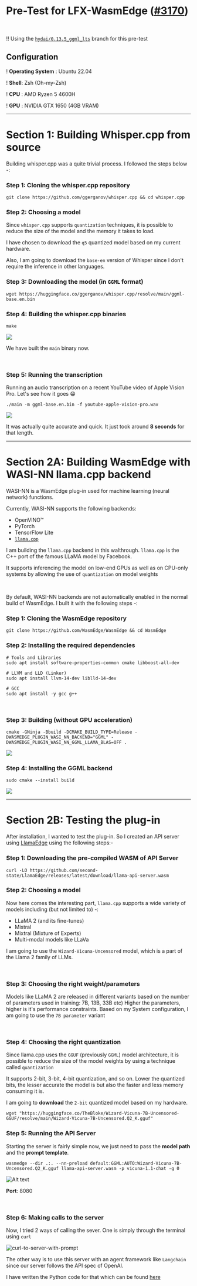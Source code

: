 # Pre-Test for LFX-WasmEdge ([#3170](https://github.com/WasmEdge/WasmEdge/issues/3170))

<br>

!! Using the [`hydai/0.13.5_ggml_lts`](https://github.com/WasmEdge/WasmEdge/tree/hydai/0.13.5_ggml_lts) branch for this pre-test




## Configuration

! **Operating System** : Ubuntu 22.04

! **Shell**: Zsh (Oh-my-Zsh)

! **CPU** : AMD Ryzen 5 4600H

! **GPU** : NVIDIA GTX 1650 (4GB VRAM)


<hr>


# Section 1: Building Whisper.cpp from source

Building whisper.cpp was a quite trivial process.
I followed the steps below -:


### Step 1: Cloning the whisper.cpp repository

```
git clone https://github.com/ggerganov/whisper.cpp && cd whisper.cpp
```
### Step 2: Choosing a model

Since `whisper.cpp` supports `quantization` techniques, it is possible to reduce the size of the model and the memory it takes to load.

I have chosen to download the `q5` quantized model based on my current hardware.

Also, I am going to download the `base-en` version of Whisper since I don't require the inference in other languages.


### Step 3: Downloading the model (in `GGML` format)

```
wget https://huggingface.co/ggerganov/whisper.cpp/resolve/main/ggml-base.en.bin
```

### Step 4: Building the whisper.cpp binaries

```
make
```

![](assets/building-whisper-cpp.png)

We have built the `main` binary now.

<br> 

### Step 5: Running the transcription


Running an audio transcription on a recent YouTube video of Apple Vision Pro. Let's see how it goes :grin:

```
./main -m ggml-base.en.bin -f youtube-apple-vision-pro.wav
```

![](assets/transcription.png)

It was actually quite accurate and quick. It just took around **8 seconds** for that length.

<hr>

# Section 2A: Building WasmEdge with WASI-NN llama.cpp backend


WASI-NN is a WasmEdge plug-in used for machine learning (neural network) functions.

Currently, WASI-NN supports the following backends:
- OpenVINO™ 
- PyTorch
- TensorFlow Lite 
- [`llama.cpp`](https://github.com/ggerganov/llama.cpp)

I am building the `llama.cpp` backend in this walthrough. 
`llama.cpp` is the C++ port of the famous LLaMA model by Facebook. 

It supports inferencing the model on low-end GPUs as well as on CPU-only systems by allowing the use of `quantization` on model weights

<br>

By default, WASI-NN backends are not automatically enabled in the normal build of WasmEdge. 
I built it with the following steps -:


### Step 1: Cloning the WasmEdge repository 

```
git clone https://github.com/WasmEdge/WasmEdge && cd WasmEdge
```


### Step 2: Installing the required dependencies</summary>

```
# Tools and Libraries
sudo apt install software-properties-common cmake libboost-all-dev

# LLVM and LLD (Linker)
sudo apt install llvm-14-dev liblld-14-dev

# GCC
sudo apt install -y gcc g++
```

<br>

### Step 3: Building (without GPU acceleration)

```
cmake -GNinja -Bbuild -DCMAKE_BUILD_TYPE=Release -DWASMEDGE_PLUGIN_WASI_NN_BACKEND="GGML" -DWASMEDGE_PLUGIN_WASI_NN_GGML_LLAMA_BLAS=OFF .
```

![](assets/building-wasmedge-ggml.png)

### Step 4: Installing the GGML backend
```
sudo cmake --install build
```

![](assets/installing-wasmedge-ggml.png)

<hr>

# Section 2B: Testing the plug-in

After installation, I wanted to test the plug-in. So I created an API server using [LlamaEdge](https://github.com/second-state/LlamaEdge) using the following steps:- 

### Step 1: Downloading the pre-compiled WASM of API Server
```
curl -LO https://github.com/second-state/LlamaEdge/releases/latest/download/llama-api-server.wasm
```

### Step 2: Choosing a model

Now here comes the interesting part, `llama.cpp` supports a wide variety of models including (but not limited to) -:

- LLaMA 2 (and its fine-tunes)
- Mistral
- Mixtral (Mixture of Experts)
- Multi-modal models like LLaVa

I am going to use the `Wizard-Vicuna-Uncensored` model, which is a part of the Llama 2 family of LLMs.

<br> 

### Step 3: Choosing the right weight/parameters

Models like LLaMA 2 are released in different variants based on the number of parameters used in training: 7B, 13B, 33B etc)
Higher the parameters, higher is it's performance constraints. 
Based on my System configuration, I am going to use the `7B parameter` variant

<br> 

### Step 4: Choosing the right quantization

Since llama.cpp uses the ``GGUF`` (previously `GGML`) model architecture, it is possible to reduce the size of the model weights by using a technique called `quantization`

It supports 2-bit, 3-bit, 4-bit quantization, and so on.
Lower the quantized bits, the lesser accurate the model is but also the faster and less memory consuming it is.

I am going to **download** the `2-bit` quantized model based on my hardware.

```
wget "https://huggingface.co/TheBloke/Wizard-Vicuna-7B-Uncensored-GGUF/resolve/main/Wizard-Vicuna-7B-Uncensored.Q2_K.gguf"
```

### Step 5: Running the API Server

Starting the server is fairly simple now, we just need to pass the **model path** and the **prompt template**.

```
wasmedge --dir .:. --nn-preload default:GGML:AUTO:Wizard-Vicuna-7B-Uncensored.Q2_K.gguf llama-api-server.wasm -p vicuna-1.1-chat -g 0
```
![Alt text](assets/running-server.png)

**Port**: 8080

<br> 

### Step 6: Making calls to the server

Now, I tried 2 ways of calling the sever. One is simply through the terminal using `curl`

![curl-to-server-with-prompt](assets/curl-to-server-with-prompt.png)

The other way is to use this server with an agent framework like `Langchain` since our server follows the API spec of OpenAI.

I have written the Python code for that which can be found [here](langchain-example/index.py)

